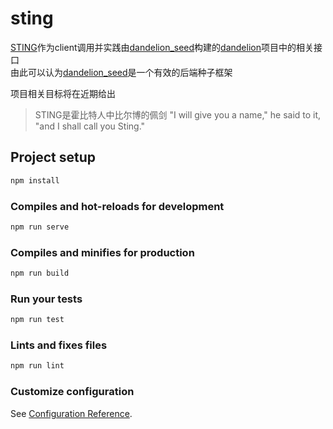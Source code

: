 # sting

[STING](https://github.com/MlightShadow/sting)作为client调用并实践由[dandelion_seed](https://github.com/MlightShadow/dandelion_seed)构建的[dandelion](https://github.com/MlightShadow/dandelion)项目中的相关接口  
由此可以认为[dandelion_seed](https://github.com/MlightShadow/dandelion_seed)是一个有效的后端种子框架

项目相关目标将在近期给出

> STING是霍比特人中比尔博的佩剑
> "I will give you a name," he said to it, "and I shall call you Sting."

## Project setup

```bash
npm install
```

### Compiles and hot-reloads for development

```bash
npm run serve
```

### Compiles and minifies for production

```bash
npm run build
```

### Run your tests

```bash
npm run test
```

### Lints and fixes files

```bash
npm run lint
```

### Customize configuration

See [Configuration Reference](https://cli.vuejs.org/config/).
